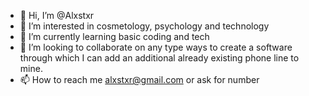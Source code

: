 - 👋 Hi, I’m @Alxstxr
- 👀 I’m interested in cosmetology, psychology and technology
- 🌱 I’m currently learning basic coding and tech
- 💞️ I’m looking to collaborate on any type ways to create a software through which I can add an additional already existing phone line to mine.
- 📫 How to reach me alxstxr@gmail.com  or ask for number 

<!---
Alxstxr/Alxstxr is a ✨ special ✨ repository because its `README.md` (this file) appears on your GitHub profile.
You can click the Preview link to take a look at your changes.
--->
